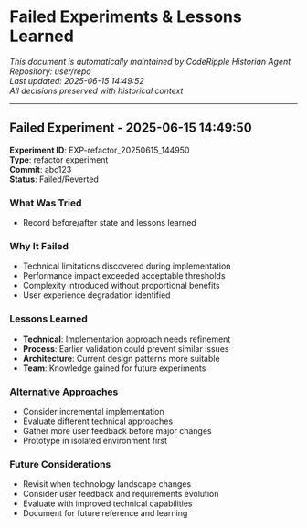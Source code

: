 # Failed Experiments & Lessons Learned

*This document is automatically maintained by CodeRipple Historian Agent*  
*Repository: user/repo*  
*Last updated: 2025-06-15 14:49:52*  
*All decisions preserved with historical context*

---

## Failed Experiment - 2025-06-15 14:49:50

**Experiment ID**: EXP-refactor_20250615_144950  
**Type**: refactor experiment  
**Commit**: abc123  
**Status**: Failed/Reverted

### What Was Tried
- Record before/after state and lessons learned

### Why It Failed
- Technical limitations discovered during implementation
- Performance impact exceeded acceptable thresholds
- Complexity introduced without proportional benefits
- User experience degradation identified

### Lessons Learned
- **Technical**: Implementation approach needs refinement
- **Process**: Earlier validation could prevent similar issues
- **Architecture**: Current design patterns more suitable
- **Team**: Knowledge gained for future experiments

### Alternative Approaches
- Consider incremental implementation
- Evaluate different technical approaches
- Gather more user feedback before major changes
- Prototype in isolated environment first

### Future Considerations
- Revisit when technology landscape changes
- Consider user feedback and requirements evolution
- Evaluate with improved technical capabilities
- Document for future reference and learning
